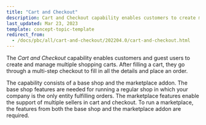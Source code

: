 ```yaml
---
title: "Cart and Checkout"
description: Cart and Checkout capability enables customers to create multiple carts and check out with ease.
last_updated: Mar 23, 2023
template: concept-topic-template
redirect_from:
  - /docs/pbc/all/cart-and-checkout/202204.0/cart-and-checkout.html
---
```


The *Cart and Checkout* capability enables customers and guest users to create and manage multiple shopping carts. After filling a cart, they go through a multi-step checkout to fill in all the details and place an order.

The capability consists of a base shop and the marketplace addon. The base shop features are needed for running a regular shop in which your company is the only entity fulfilling orders. The marketplace features enable the support of multiple sellers in cart and checkout. To run a marketplace, the features from both the base shop and the marketplace addon are required.
